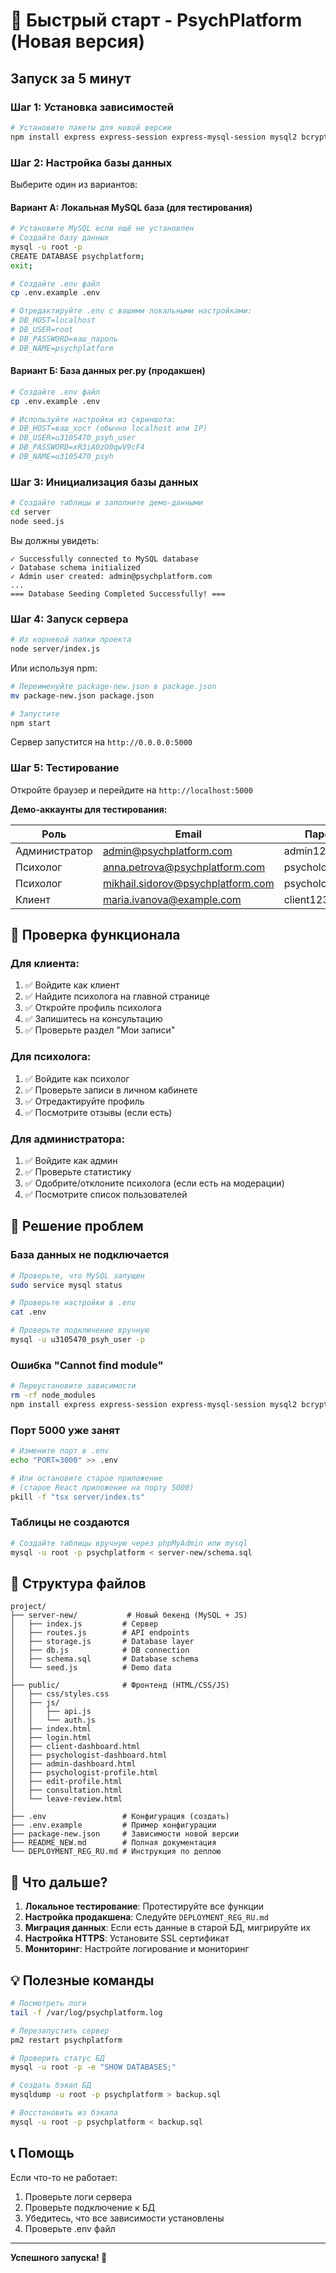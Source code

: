 # 🚀 Быстрый старт - PsychPlatform (Новая версия)

## Запуск за 5 минут

### Шаг 1: Установка зависимостей

```bash
# Установите пакеты для новой версии
npm install express express-session express-mysql-session mysql2 bcrypt
```

### Шаг 2: Настройка базы данных

Выберите один из вариантов:

#### Вариант А: Локальная MySQL база (для тестирования)

```bash
# Установите MySQL если ещё не установлен
# Создайте базу данных
mysql -u root -p
CREATE DATABASE psychplatform;
exit;

# Создайте .env файл
cp .env.example .env

# Отредактируйте .env с вашими локальными настройками:
# DB_HOST=localhost
# DB_USER=root
# DB_PASSWORD=ваш_пароль
# DB_NAME=psychplatform
```

#### Вариант Б: База данных рег.ру (продакшен)

```bash
# Создайте .env файл
cp .env.example .env

# Используйте настройки из скриншота:
# DB_HOST=ваш_хост (обычно localhost или IP)
# DB_USER=u3105470_psyh_user
# DB_PASSWORD=xR3iA0zO0qwV9cF4
# DB_NAME=u3105470_psyh
```

### Шаг 3: Инициализация базы данных

```bash
# Создайте таблицы и заполните демо-данными
cd server
node seed.js
```

Вы должны увидеть:
```
✓ Successfully connected to MySQL database
✓ Database schema initialized
✓ Admin user created: admin@psychplatform.com
...
=== Database Seeding Completed Successfully! ===
```

### Шаг 4: Запуск сервера

```bash
# Из корневой папки проекта
node server/index.js
```

Или используя npm:
```bash
# Переименуйте package-new.json в package.json
mv package-new.json package.json

# Запустите
npm start
```

Сервер запустится на `http://0.0.0.0:5000`

### Шаг 5: Тестирование

Откройте браузер и перейдите на `http://localhost:5000`

**Демо-аккаунты для тестирования:**

| Роль | Email | Пароль |
|------|-------|--------|
| Администратор | admin@psychplatform.com | admin123 |
| Психолог | anna.petrova@psychplatform.com | psychologist123 |
| Психолог | mikhail.sidorov@psychplatform.com | psychologist123 |
| Клиент | maria.ivanova@example.com | client123 |

## 🧪 Проверка функционала

### Для клиента:
1. ✅ Войдите как клиент
2. ✅ Найдите психолога на главной странице
3. ✅ Откройте профиль психолога
4. ✅ Запишитесь на консультацию
5. ✅ Проверьте раздел "Мои записи"

### Для психолога:
1. ✅ Войдите как психолог
2. ✅ Проверьте записи в личном кабинете
3. ✅ Отредактируйте профиль
4. ✅ Посмотрите отзывы (если есть)

### Для администратора:
1. ✅ Войдите как админ
2. ✅ Проверьте статистику
3. ✅ Одобрите/отклоните психолога (если есть на модерации)
4. ✅ Посмотрите список пользователей

## 🔧 Решение проблем

### База данных не подключается

```bash
# Проверьте, что MySQL запущен
sudo service mysql status

# Проверьте настройки в .env
cat .env

# Проверьте подключение вручную
mysql -u u3105470_psyh_user -p
```

### Ошибка "Cannot find module"

```bash
# Переустановите зависимости
rm -rf node_modules
npm install express express-session express-mysql-session mysql2 bcrypt
```

### Порт 5000 уже занят

```bash
# Измените порт в .env
echo "PORT=3000" >> .env

# Или остановите старое приложение
# (старое React приложение на порту 5000)
pkill -f "tsx server/index.ts"
```

### Таблицы не создаются

```bash
# Создайте таблицы вручную через phpMyAdmin или mysql
mysql -u root -p psychplatform < server-new/schema.sql
```

## 📁 Структура файлов

```
project/
├── server-new/           # Новый бекенд (MySQL + JS)
│   ├── index.js         # Сервер
│   ├── routes.js        # API endpoints
│   ├── storage.js       # Database layer
│   ├── db.js            # DB connection
│   ├── schema.sql       # Database schema
│   └── seed.js          # Demo data
│
├── public/              # Фронтенд (HTML/CSS/JS)
│   ├── css/styles.css
│   ├── js/
│   │   ├── api.js
│   │   └── auth.js
│   ├── index.html
│   ├── login.html
│   ├── client-dashboard.html
│   ├── psychologist-dashboard.html
│   ├── admin-dashboard.html
│   ├── psychologist-profile.html
│   ├── edit-profile.html
│   ├── consultation.html
│   └── leave-review.html
│
├── .env                 # Конфигурация (создать)
├── .env.example         # Пример конфигурации
├── package-new.json     # Зависимости новой версии
├── README_NEW.md        # Полная документация
└── DEPLOYMENT_REG_RU.md # Инструкция по деплою
```

## 🎯 Что дальше?

1. **Локальное тестирование**: Протестируйте все функции
2. **Настройка продакшена**: Следуйте `DEPLOYMENT_REG_RU.md`
3. **Миграция данных**: Если есть данные в старой БД, мигрируйте их
4. **Настройка HTTPS**: Установите SSL сертификат
5. **Мониторинг**: Настройте логирование и мониторинг

## 💡 Полезные команды

```bash
# Посмотреть логи
tail -f /var/log/psychplatform.log

# Перезапустить сервер
pm2 restart psychplatform

# Проверить статус БД
mysql -u root -p -e "SHOW DATABASES;"

# Создать бэкап БД
mysqldump -u root -p psychplatform > backup.sql

# Восстановить из бэкапа
mysql -u root -p psychplatform < backup.sql
```

## 📞 Помощь

Если что-то не работает:
1. Проверьте логи сервера
2. Проверьте подключение к БД
3. Убедитесь, что все зависимости установлены
4. Проверьте .env файл

---

**Успешного запуска! 🎉**
